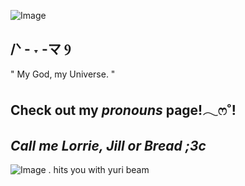 ![Image](https://github.com/user-attachments/assets/b2d67f3c-1aca-4735-8d5d-7f5174e256da)
## **/ᐠ - ˕ -マ Ⳋ**
" My God, my Universe. "
## **Check out my ***pronouns*** page!𓂃ෆ˚!**

## *Call me Lorrie, Jill or Bread ;3c*

![Image](https://github.com/user-attachments/assets/361b8e86-8cd7-4a98-bea2-ed397323d5f8)
. hits you with yuri beam
